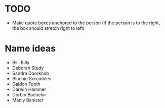 # TODO
* Make quote boxes anchored to the person (if the person is to the right, the box should stretch right to left)

# Name ideas
* Billi Billy
* Deborah Study
* Sandra Doorknob
* Bluchie Scrumbles
* Galdon Tooth
* Darwin Hammer
* Dorbin Bachelor
* Manly Banister

